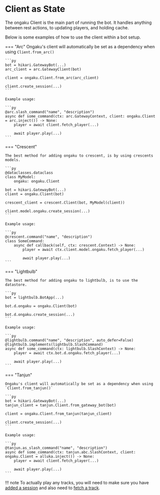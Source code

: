 # Client as State

The ongaku Client is the main part of running the bot. It handles anything between rest actions, to updating players, and holding cache.

Below is some examples of how to use the client within a bot setup.

=== "Arc"
    Ongaku's client will automatically be set as a dependency when using `Client.from_arc()`

    ```py
    bot = hikari.GatewayBot(...)
    arc_client = arc.GatewayClient(bot)

    client = ongaku.Client.from_arc(arc_client)

    client.create_session(...)
    ```

    Example usage:

    ```py
    @arc.slash_command("name", "description")
    async def some_command(ctx: arc.GatewayContext, client: ongaku.Client = arc.inject()) -> None:
        player = await client.fetch_player(...)

        await player.play(...)
    ```

=== "Crescent"

    The best method for adding ongaku to crescent, is by using crescents models.

    ```py
    @dataclasses.dataclass
    class MyModel:
        ongaku: ongaku.Client

    bot = hikari.GatewayBot(...)
    client = ongaku.Client(bot)

    crescent_client = crescent.Client(bot, MyModel(client))

    client.model.ongaku.create_session(...)
    ```

    Example usage:

    ```py
    @crescent.command("name", "description")
    class SomeCommand:
        async def callback(self, ctx: crescent.Context) -> None:
            player = await ctx.client.model.ongaku.fetch_player(...)

            await player.play(...)
    ```

=== "Lightbulb"

    The best method for adding ongaku to lightbulb, is to use the datastore.

    ```py
    bot = lightbulb.BotApp(...)

    bot.d.ongaku = ongaku.Client(bot)

    bot.d.ongaku.create_session(...)
    ```

    Example usage:

    ```py
    @lightbulb.command("name", "description", auto_defer=False)
    @lightbulb.implements(lightbulb.SlashCommand)
    async def some_command(ctx: lightbulb.SlashContext) -> None:
        player = await ctx.bot.d.ongaku.fetch_player(...)

        await player.play(...)
    ```

=== "Tanjun"

    Ongaku's client will automatically be set as a dependency when using `Client.from_tanjun()`

    ```py
    bot = hikari.GatewayBot(...)
    tanjun_client = tanjun.Client.from_gateway_bot(bot)

    client = ongaku.Client.from_tanjun(tanjun_client)

    client.create_session(...)
    ```

    Example usage:

    ```py
    @tanjun.as_slash_command("name", "description")
    async def some_command(ctx: tanjun.abc.SlashContext, client: ongaku.Client = alluka.inject()) -> None:
        player = await client.fetch_player(...)

        await player.play(...)
    ```

!!! note
    To actually play any tracks, you will need to make sure you have [added a session](session.md#adding-a-new-session-to-the-session-handler) and also need to [fetch a track](player.md#getting-tracks).